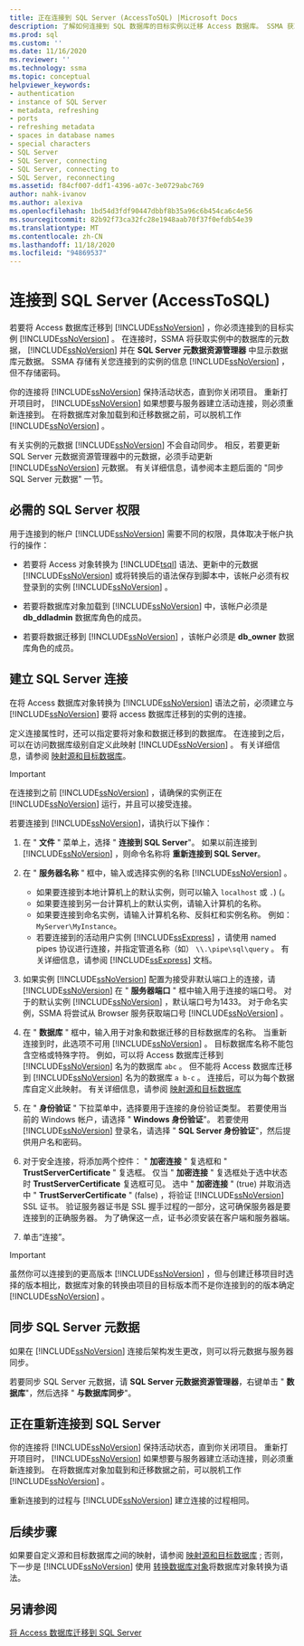 ```yaml
---
title: 正在连接到 SQL Server (AccessToSQL) |Microsoft Docs
description: 了解如何连接到 SQL 数据库的目标实例以迁移 Access 数据库。 SSMA 获取有关 SQL 数据库中的数据库的元数据。
ms.prod: sql
ms.custom: ''
ms.date: 11/16/2020
ms.reviewer: ''
ms.technology: ssma
ms.topic: conceptual
helpviewer_keywords:
- authentication
- instance of SQL Server
- metadata, refreshing
- ports
- refreshing metadata
- spaces in database names
- special characters
- SQL Server
- SQL Server, connecting
- SQL Server, connecting to
- SQL Server, reconnecting
ms.assetid: f84cf007-ddf1-4396-a07c-3e0729abc769
author: nahk-ivanov
ms.author: alexiva
ms.openlocfilehash: 1bd54d3fdf90447dbbf8b35a96c6b454ca6c4e56
ms.sourcegitcommit: 82b92f73ca32fc28e1948aab70f37f0efdb54e39
ms.translationtype: MT
ms.contentlocale: zh-CN
ms.lasthandoff: 11/18/2020
ms.locfileid: "94869537"
---
```

# <a name="connecting-to-sql-server-accesstosql"></a>连接到 SQL Server (AccessToSQL) 

若要将 Access 数据库迁移到 [!INCLUDE[ssNoVersion](../../includes/ssnoversion-md.md)] ，你必须连接到的目标实例 [!INCLUDE[ssNoVersion](../../includes/ssnoversion-md.md)] 。 在连接时，SSMA 将获取实例中的数据库的元数据， [!INCLUDE[ssNoVersion](../../includes/ssnoversion-md.md)] 并在 **SQL Server 元数据资源管理器** 中显示数据库元数据。 SSMA 存储有关您连接到的实例的信息 [!INCLUDE[ssNoVersion](../../includes/ssnoversion-md.md)] ，但不存储密码。

你的连接将 [!INCLUDE[ssNoVersion](../../includes/ssnoversion-md.md)] 保持活动状态，直到你关闭项目。 重新打开项目时， [!INCLUDE[ssNoVersion](../../includes/ssnoversion-md.md)] 如果想要与服务器建立活动连接，则必须重新连接到。 在将数据库对象加载到和迁移数据之前，可以脱机工作 [!INCLUDE[ssNoVersion](../../includes/ssnoversion-md.md)] 。

有关实例的元数据 [!INCLUDE[ssNoVersion](../../includes/ssnoversion-md.md)] 不会自动同步。 相反，若要更新 SQL Server 元数据资源管理器中的元数据，必须手动更新 [!INCLUDE[ssNoVersion](../../includes/ssnoversion-md.md)] 元数据。 有关详细信息，请参阅本主题后面的 "同步 SQL Server 元数据" 一节。

## <a name="required-sql-server-permissions"></a>必需的 SQL Server 权限

用于连接到的帐户 [!INCLUDE[ssNoVersion](../../includes/ssnoversion-md.md)] 需要不同的权限，具体取决于帐户执行的操作：

- 若要将 Access 对象转换为 [!INCLUDE[tsql](../../includes/tsql-md.md)] 语法、更新中的元数据 [!INCLUDE[ssNoVersion](../../includes/ssnoversion-md.md)] 或将转换后的语法保存到脚本中，该帐户必须有权登录到的实例 [!INCLUDE[ssNoVersion](../../includes/ssnoversion-md.md)] 。

- 若要将数据库对象加载到 [!INCLUDE[ssNoVersion](../../includes/ssnoversion-md.md)] 中，该帐户必须是 **db_ddladmin** 数据库角色的成员。

- 若要将数据迁移到 [!INCLUDE[ssNoVersion](../../includes/ssnoversion-md.md)] ，该帐户必须是 **db_owner** 数据库角色的成员。

## <a name="establishing-a-sql-server-connection"></a>建立 SQL Server 连接

在将 Access 数据库对象转换为 [!INCLUDE[ssNoVersion](../../includes/ssnoversion-md.md)] 语法之前，必须建立与 [!INCLUDE[ssNoVersion](../../includes/ssnoversion-md.md)] 要将 access 数据库迁移到的实例的连接。

定义连接属性时，还可以指定要将对象和数据迁移到的数据库。 在连接到之后，可以在访问数据库级别自定义此映射 [!INCLUDE[ssNoVersion](../../includes/ssnoversion-md.md)] 。 有关详细信息，请参阅 [映射源和目标数据库](mapping-source-and-target-databases-accesstosql.md)。

> [!IMPORTANT]
> 在连接到之前 [!INCLUDE[ssNoVersion](../../includes/ssnoversion-md.md)] ，请确保的实例正在 [!INCLUDE[ssNoVersion](../../includes/ssnoversion-md.md)] 运行，并且可以接受连接。

若要连接到 [!INCLUDE[ssNoVersion](../../includes/ssnoversion-md.md)]，请执行以下操作：

1. 在 " **文件** " 菜单上，选择 " **连接到 SQL Server**"。
   如果以前连接到 [!INCLUDE[ssNoVersion](../../includes/ssnoversion-md.md)] ，则命令名称将 **重新连接到 SQL Server**。

2. 在 " **服务器名称** " 框中，输入或选择实例的名称 [!INCLUDE[ssNoVersion](../../includes/ssnoversion-md.md)] 。
   - 如果要连接到本地计算机上的默认实例，则可以输入 `localhost` 或 `.`)  (。
   - 如果要连接到另一台计算机上的默认实例，请输入计算机的名称。
   - 如果要连接到命名实例，请输入计算机名称、反斜杠和实例名称。 例如：`MyServer\MyInstance`。
   - 若要连接到的活动用户实例 [!INCLUDE[ssExpress](../../includes/ssexpress_md.md)] ，请使用 named pipes 协议进行连接，并指定管道名称（如） `\\.\pipe\sql\query` 。 有关详细信息，请参阅 [!INCLUDE[ssExpress](../../includes/ssexpress_md.md)] 文档。

3. 如果实例 [!INCLUDE[ssNoVersion](../../includes/ssnoversion-md.md)] 配置为接受非默认端口上的连接，请 [!INCLUDE[ssNoVersion](../../includes/ssnoversion-md.md)] 在 " **服务器端口** " 框中输入用于连接的端口号。 对于的默认实例 [!INCLUDE[ssNoVersion](../../includes/ssnoversion-md.md)] ，默认端口号为1433。 对于命名实例，SSMA 将尝试从 Browser 服务获取端口号 [!INCLUDE[ssNoVersion](../../includes/ssnoversion-md.md)] 。

4. 在 " **数据库** " 框中，输入用于对象和数据迁移的目标数据库的名称。
   当重新连接到时，此选项不可用 [!INCLUDE[ssNoVersion](../../includes/ssnoversion-md.md)] 。
   目标数据库名称不能包含空格或特殊字符。 例如，可以将 Access 数据库迁移到 [!INCLUDE[ssNoVersion](../../includes/ssnoversion-md.md)] 名为的数据库 `abc` 。 但不能将 Access 数据库迁移到 [!INCLUDE[ssNoVersion](../../includes/ssnoversion-md.md)] 名为的数据库 `a b-c` 。
   连接后，可以为每个数据库自定义此映射。 有关详细信息，请参阅 [映射源和目标数据库](mapping-source-and-target-databases-accesstosql.md)

5. 在 " **身份验证** " 下拉菜单中，选择要用于连接的身份验证类型。 若要使用当前的 Windows 帐户，请选择 " **Windows 身份验证**"。 若要使用 [!INCLUDE[ssNoVersion](../../includes/ssnoversion-md.md)] 登录名，请选择 " **SQL Server 身份验证**"，然后提供用户名和密码。

6. 对于安全连接，将添加两个控件： " **加密连接** " 复选框和 " **TrustServerCertificate** " 复选框。 仅当 " **加密连接** " 复选框处于选中状态时 **TrustServerCertificate** 复选框可见。 选中 " **加密连接** " (true) 并取消选中 " **TrustServerCertificate** " (false) ，将验证 [!INCLUDE[ssNoVersion](../../includes/ssnoversion-md.md)] SSL 证书。 验证服务器证书是 SSL 握手过程的一部分，这可确保服务器是要连接到的正确服务器。 为了确保这一点，证书必须安装在客户端和服务器端。

7. 单击“连接”。

> [!IMPORTANT]
> 虽然你可以连接到的更高版本 [!INCLUDE[ssNoVersion](../../includes/ssnoversion-md.md)] ，但与创建迁移项目时选择的版本相比，数据库对象的转换由项目的目标版本而不是你连接到的的版本确定 [!INCLUDE[ssNoVersion](../../includes/ssnoversion-md.md)] 。

## <a name="synchronizing-sql-server-metadata"></a>同步 SQL Server 元数据

如果在 [!INCLUDE[ssNoVersion](../../includes/ssnoversion-md.md)] 连接后架构发生更改，则可以将元数据与服务器同步。

若要同步 SQL Server 元数据，请 **SQL Server 元数据资源管理器**，右键单击 " **数据库**"，然后选择 " **与数据库同步**"。

## <a name="reconnecting-to-sql-server"></a>正在重新连接到 SQL Server

你的连接将 [!INCLUDE[ssNoVersion](../../includes/ssnoversion-md.md)] 保持活动状态，直到你关闭项目。 重新打开项目时， [!INCLUDE[ssNoVersion](../../includes/ssnoversion-md.md)] 如果想要与服务器建立活动连接，则必须重新连接到。 在将数据库对象加载到和迁移数据之前，可以脱机工作 [!INCLUDE[ssNoVersion](../../includes/ssnoversion-md.md)] 。

重新连接到的过程与 [!INCLUDE[ssNoVersion](../../includes/ssnoversion-md.md)] 建立连接的过程相同。

## <a name="next-steps"></a>后续步骤

如果要自定义源和目标数据库之间的映射，请参阅 [映射源和目标数据库](mapping-source-and-target-databases-accesstosql.md) ; 否则，下一步是 [!INCLUDE[ssNoVersion](../../includes/ssnoversion-md.md)] 使用 [转换数据库对象](converting-access-database-objects-accesstosql.md)将数据库对象转换为语法。

## <a name="see-also"></a>另请参阅

[将 Access 数据库迁移到 SQL Server](migrating-access-databases-to-sql-server-azure-sql-db-accesstosql.md)
